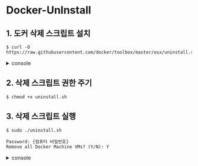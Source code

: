 # Docker-UnInstall

## 1. 도커 삭제 스크립트 설치
```shell
$ curl -O https://raw.githubusercontent.com/docker/toolbox/master/osx/uninstall.sh
```

<details>

<summary>console</summary>

```shell
  % Total    % Received % Xferd  Average Speed   Time    Time     Time  Current
                                 Dload  Upload   Total   Spent    Left  Speed
100   879  100   879    0     0   1948      0 --:--:-- --:--:-- --:--:--  1979
```

</details>

## 2. 삭제 스크립트 권한 주기
```shell
$ chmod +x uninstall.sh
```

## 3. 삭제 스크립트 실행
```shell
$ sudo ./uninstall.sh
```

```shell
Password: {컴퓨터 비밀번호}
Remove all Docker Machine VMs? (Y/N): Y
```

<details>

<summary>console</summary>

```shell
./uninstall.sh: line 13: docker-machine: command not found
./uninstall.sh: line 13: docker-machine: command not found
Removing Applications...
Removing docker binaries...
rm: /usr/local/bin/docker-machine-driver*: No such file or directory
Removing boot2docker.iso
Forget packages
No receipt for 'io.docker.pkg.docker' found at '/'.
No receipt for 'io.docker.pkg.dockercompose' found at '/'.
No receipt for 'io.docker.pkg.dockermachine' found at '/'.
No receipt for 'io.boot2dockeriso.pkg.boot2dockeriso' found at '/'.
All Done!
```

</details>
